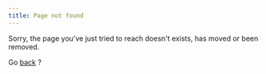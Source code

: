 ```yaml
---
title: Page not found
---
```

Sorry, the page you've just tried to reach doesn't exists, has moved or been removed.

Go [back]('javascript:history.back()') ?

